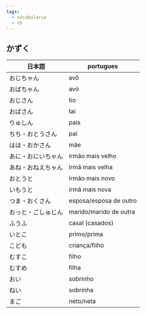 ```yaml
---
tags:
  - vocabulario
  - n5
---
```

## かずく

| 日本語       | portugues              |
| --------- | ---------------------- |
| おじちゃん     | avô                    |
| おばちゃん     | avó                    |
| おじさん      | tio                    |
| おばさん      | tai                    |
| りゅしん      | pais                   |
| ちち・おとうさん  | pai                    |
| はは・おかさん   | mãe                    |
| あに・おにいちゃん | irmão mais velho       |
| あね・おねえちゃん | irmã mais velha        |
| おとうと      | irmão mais novo        |
| いもうと      | irmã mais nova         |
| つま・おくさん   | esposa/esposa de outro |
| おっと・ごしゅじん | marido/marido de outra |
| ふうふ       | casal (casados)        |
| いとこ       | primo/prima            |
| こども       | criança/filho          |
| むすこ       | filho                  |
| むすめ       | filha                  |
| おい        | sobrinho               |
| ねい        | sobrinha               |
| まご        | neto/neta              |
